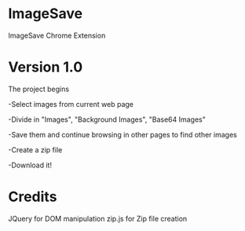 # ImageSave
ImageSave Chrome Extension

# Version 1.0
The project begins

-Select images from current web page

-Divide in "Images", "Background Images", "Base64 Images"

-Save them and continue browsing in other pages to find other images

-Create a zip file

-Download it!

# Credits
JQuery for DOM manipulation
zip.js for Zip file creation
